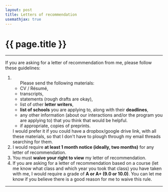 ```yaml
---
layout: post
title: Letters of recommendation
usemathjax: true
---
```


{{ page.title }}
================

<hr>
<p> If you are asking for a letter of recommendation from me, please follow these guidelines: </p>

<p>
<ol>
<li> 
<ul> Please send the following materials:
<li>CV / Résumé, </li>
<li> transcripts, </li> 
<li> statements (rough drafts are okay), </li>
<li> list of other <b>letter writers</b>, </li>
<li> <b>list of schools</b> you are applying to, along with their <b>deadlines</b>, </li>
<li> any other information (about our interactions and/or the program you are applying to) that you think that would be helpful. </li>
<li> if appropriate, copies of preprints.</li>
</ul>
I would prefer it if you could have a dropbox/google drive link, with all these materials, so that I don't have to plough through my email threads searching for them. 
</li>
<li> I would require <b>at least 1 month notice (ideally, two months)</b> for any letter of recommendation. </li>
<li>You must <b>waive your right to view</b> my letter of recommendation.</li>
<li> If you are asking for a letter of recommendation based on a course (let me know what class and which year you took that class) you have taken with me, I would require a grade of <b>A or A+ (9.0 or 10.0)</b>. You can let me know if you believe there is a good reason for me to waive this rule. </li>
</ol>
</p>
<hr>
